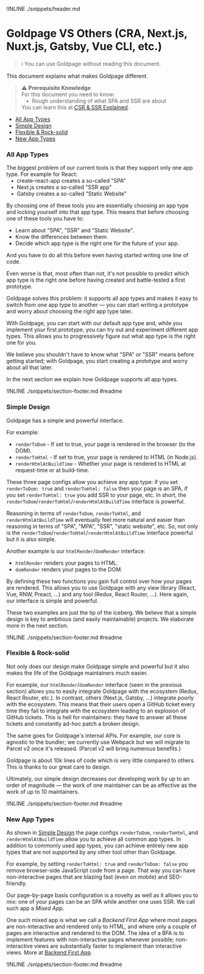 !INLINE ./snippets/header.md
<br/>

# Goldpage VS Others (CRA, Next.js, Nuxt.js, Gatsby, Vue CLI, etc.)

> :information_source:
> You can use Goldpage without reading this document.

This document explains what makes Goldpage different.

> :warning: **Prerequisite Knowledge**
> <br/>
> For this document you need to know:
> <br/> &nbsp;&nbsp;&nbsp;&#8226;&nbsp;
> Rough understanding of what SPA and SSR are about
> <br/>
> You can learn this
> at [CSR & SSR Explained](/docs/csr-and-ssr-explained.md#readme).

- [All App Types](#all-app-types)
- [Simple Design](#simple-design)
- [Flexible & Rock-solid](#flexible--rock-solid)
- [New App Types](#new-app-types)

### All App Types

The biggest problem of our current tools is that they support only one app type.
For example for React:
<br/> &nbsp;&nbsp;&nbsp;&#8226;&nbsp;
create-react-app creates a so-called "SPA"
<br/> &nbsp;&nbsp;&nbsp;&#8226;&nbsp;
Next.js creates a so-called "SSR app"
<br/> &nbsp;&nbsp;&nbsp;&#8226;&nbsp;
Gatsby creates a so-called "Static Website"
<br/>

By choosing one of these tools you are essentially choosing an app type and locking yourself into that app type.
This means that before choosing one of these tools you have to:
- Learn about "SPA", "SSR" and "Static Website".
- Know the differences between them.
- Decide which app type is the right one for the future of your app.

And you have to do all this before even having started writing one line of code.

Even worse is that,
most often than not,
it's not possible to predict which app type
is the right one
before having created and battle-tested a first prototype.

Goldpage solves this problem:
it supports all app types and makes it easy to switch from one app type to another &mdash;
you can start writing a prototype and worry about choosing the right app type later.

With Goldpage, you can start with our default app type and,
while you implement your first prototype,
you can try out and experiment different app types.
This allows you to progressively figure out what app type is the right one for you.

We believe you shouldn't have to know what "SPA" or "SSR" means before getting started;
with Goldpage,
you start creating a prototype and worry about all that later.

In the next section
we explain how Goldpage supports all app types.

!INLINE ./snippets/section-footer.md #readme



### Simple Design

Goldpage has a simple and powerful interface.

For example:
- `renderToDom` - If set to true, your page is rendered in the browser (to the DOM).
- `renderToHtml` - If set to true, your page is rendered to HTML (in Node.js).
- `renderHtmlAtBuildTime` - Whether your page is rendered to HTML at request-time or at build-time.

These three page configs allow you achieve any app type:
if you set `renderToDom: true` and `renderToHtml: false` then your page is an SPA,
if you set `renderToHtml: true` you add SSR to your page,
etc.
In short,
the `renderToDom`/`renderToHtml`/`renderHtmlAtBuildTime`
interface is powerful.

Reasoning in terms of `renderToDom`, `renderToHtml`, and `renderHtmlAtBuildTime` will eventually feel more natural and easier than reasoning in terms of
"SPA", "MPA", "SSR", "static website", etc.
So, not only is the
`renderToDom`/`renderToHtml`/`renderHtmlAtBuildTime`
interface
powerful but it is also simple.

Another example
is our `htmlRender`/`domRender` interface:
- `htmlRender` renders your pages to HTML.
- `domRender` renders your pages to the DOM.

By defining these two functions you gain full control over how your pages are rendered.
This allows you to use Goldpage with any view library
(React, Vue, RNW, Preact, ...) and any tool (Redux, React Router, ...).
Here again, our interface is simple and powerful.

These two examples are just the tip of the iceberg.
We believe that a simple design is key to ambitious (and easily maintainable) projects.
We elaborate more in the next section.

!INLINE ./snippets/section-footer.md #readme



### Flexible & Rock-solid

Not only does our design make
Goldpage simple and powerful
but it also makes the life of the Goldpage maintainers much easier.

For example,
our `htmlRender`/`domRender` interface (seen in the previous section)
allows you to easily integrate Goldpage with the ecosystem (Redux, React Router, etc.).
In contrast, others (Next.js, Gatsby, ...) integrate poorly with the ecosystem.
This means that their users open a GitHub ticket every time
they fail to integrate with the ecosystem leading to an explosion of GitHub tickets.
This is hell for maintainers: they have to answer all these tickets and constantly ad-hoc patch a broken design.

The same goes for Goldpage's internal APIs.
For example, our core is agnostic to the bundler;
we currently use Webpack but we will migrate to Parcel v2 once it's released.
(Parcel v2 will bring numerous benefits.)

Goldpage is about 10k lines of code
which is very little compared to others.
This is thanks to our great care to design.

Ultimately, our simple design decreases our developing work by up to an order of magnitude &mdash;
the work of one maintainer can be as effective as the work of up to 10 maintainers.

!INLINE ./snippets/section-footer.md #readme



### New App Types

As shown in
[Simple Design](#simple-design)
the page configs `renderToDom`, `renderToHtml`, and `renderHtmlAtBuildTime`
allow you to achieve all common app types.
In addition to commonly used app types,
you can achieve entirely new app types that are not supported by any other tool other than Goldpage.

For example,
by setting `renderToHtml: true` and `renderToDom: false` you remove browser-side JavaScript code from a page.
That way you can have non-interactive pages that are
blazing fast (even on mobile) and SEO-friendly.

Our page-by-page basis configuration is a novelty as well as it allows you to mix:
one of your pages can be an SPA while another one uses SSR.
We call such app a *Mixed App*.

One such mixed app is what we call a *Backend First App* where
most pages are non-interactive and rendered only to HTML,
and where only a couple of pages are interactive and rendered to the DOM.
The idea of a BFA is to implement features with non-interactive pages whenever possible;
non-interactive views are substantially faster to implement than interactive views.
More at [Backend First App](/docs/bfa.md#readme).

!INLINE ./snippets/section-footer.md #readme




